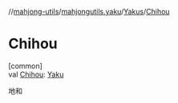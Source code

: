 //[mahjong-utils](../../../index.md)/[mahjongutils.yaku](../index.md)/[Yakus](index.md)/[Chihou](-chihou.md)

# Chihou

[common]\
val [Chihou](-chihou.md): [Yaku](../-yaku/index.md)

地和
